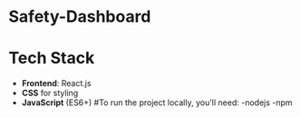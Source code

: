 # Safety-Dashboard
# Tech Stack
- **Frontend**: React.js
- **CSS** for styling
- **JavaScript** (ES6+)
 #To run the project locally, you'll need:
-nodejs
-npm
